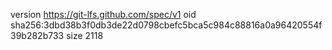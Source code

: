 version https://git-lfs.github.com/spec/v1
oid sha256:3dbd38b3f0db3de22d0798cbefc5bca5c984c88816a0a96420554f39b282b733
size 2118
